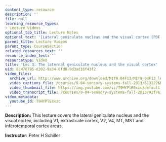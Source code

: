 ```yaml
---
content_type: resource
description: ''
file: null
learning_resource_types:
- Lecture Videos
optional_tab_title: Lecture Notes
optional_text: '[Lateral geniculate nucleus and the visual cortex (PDF - 4.0MB)](resources/mit9_04f13_vis3)'
parent_title: Lecture Videos
parent_type: CourseSection
related_resources_text: ''
resource_index_text: ''
resourcetype: Video
title: 'Lec 3: The laternal geniculate nucleus and the visual cortex'
uid: 8c470795-d302-9a34-0fd0-9d3ad16f43f2
video_files:
  archive_url: http://www.archive.org/download/MIT9.04F13/MIT9_04F13_lec03_300k.mp4
  video_captions_file: /courses/9-04-sensory-systems-fall-2013/6132226b757553a39f4c6031f7b47fe7_T9HYPlE8xzc.vtt
  video_thumbnail_file: https://img.youtube.com/vi/T9HYPlE8xzc/default.jpg
  video_transcript_file: /courses/9-04-sensory-systems-fall-2013/93f763a68a68eee8cb23f640631c0fa6_T9HYPlE8xzc.pdf
video_metadata:
  youtube_id: T9HYPlE8xzc
---
```


**Description:** This lecture covers the lateral geniculate nucleus and the visual cortex, including V1, extrastriate cortex, V2, V4, MT, MST and inferotemporal cortex areas.

**Instructor:** Peter H Schiller